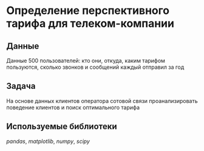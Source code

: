 # Определение перспективного тарифа для телеком-компании


## Данные

Данные 500 пользователей: кто они, откуда, каким тарифом пользуются, сколько звонков и сообщений каждый отправил за год

## Задача

На основе данных клиентов оператора сотовой связи проанализировать поведение клиентов и поиск оптимального тарифа

## Используемые библиотеки
*pandas*, *matplotlib*, *numpy*, *scipy*
